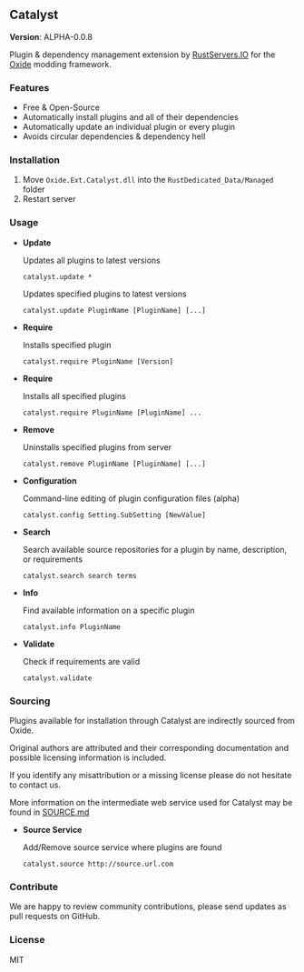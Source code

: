 ## Catalyst 

**Version**: ALPHA-0.0.8

Plugin & dependency management extension by [RustServers.IO](http://rustservers.io) for the [Oxide](http://oxidemod.org) modding framework.

### Features

* Free & Open-Source
* Automatically install plugins and all of their dependencies
* Automatically update an individual plugin or every plugin
* Avoids circular dependencies & dependency hell

### Installation

1. Move ``Oxide.Ext.Catalyst.dll`` into the ``RustDedicated_Data/Managed`` folder
2. Restart server

### Usage

* **Update**

  Updates all plugins to latest versions

  ````catalyst.update *````

  Updates specified plugins to latest versions

  ````catalyst.update PluginName [PluginName] [...]````

* **Require**

  Installs specified plugin

  ````catalyst.require PluginName [Version]````
  
* **Require**

  Installs all specified plugins

  ````catalyst.require PluginName [PluginName] ...````

* **Remove**

  Uninstalls specified plugins from server

  ````catalyst.remove PluginName [PluginName] [...]````

* **Configuration**

  Command-line editing of plugin configuration files (alpha)

  ````catalyst.config Setting.SubSetting [NewValue]````

* **Search**

  Search available source repositories for a plugin by name, description, or requirements

  ````catalyst.search search terms````

* **Info**

  Find available information on a specific plugin

  ````catalyst.info PluginName````

* **Validate**

  Check if requirements are valid

  ``catalyst.validate``

### Sourcing

Plugins available for installation through Catalyst are indirectly sourced from Oxide.

Original authors are attributed and their corresponding documentation and possible licensing information is included.

If you identify any misattribution or a missing license please do not hesitate to contact us.

More information on the intermediate web service used for Catalyst may be found in [SOURCE.md](https://github.com/Calytic/Oxide.Ext.Catalyst/blob/master/docs/SOURCE.md)

* **Source Service**

  Add/Remove source service where plugins are found

  ````catalyst.source http://source.url.com````

### Contribute

We are happy to review community contributions, please send updates as pull requests on GitHub.

### License

MIT
